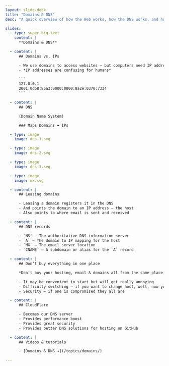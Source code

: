 ```yaml
---
layout: slide-deck
title: "Domains & DNS"
desc: "A quick overview of how the Web works, how the DNS works, and how our computers access and download websites."

slides:
  - type: super-big-text
    content: |
      **Domains & DNS**

  - content: |
      ## Domains vs. IPs

      - We use domains to access websites — but computers need IP addresses
      - *IP addresses are confusing for humans*

      ```
      127.0.0.1
      2001:0db8:85a3:0000:0000:8a2e:0370:7334
      ```

  - content: |
      ## DNS

      (Domain Name System)

      ### Maps Domains ⬌ IPs

  - type: image
    image: dns-1.svg

  - type: image
    image: dns-2.svg

  - type: image
    image: dns-3.svg

  - type: image
    image: mx.svg

  - content: |
      ## Leasing domains

      - Leasing a domain registers it in the DNS
      - And points the domain to an IP address — the host
      - Also points to where email is sent and received

  - content: |
      ## DNS records

      - `NS` — The authoritative DNS information server
      - `A` — The domain to IP mapping for the host
      - `MX` — The email server location
      - `CNAME` — A subdomain or alias for the `A` record

  - content: |
      ## Don’t buy everything in one place

      *Don’t buy your hosting, email & domains all from the same place!*

      - It may be convenient to start but will get really annoying
      - Difficulty switching — if you want to change host, well, now you likely have to change all services
      - Security — if one is compromised they all are

  - content: |
      ## CloudFlare

      - Becomes our DNS server
      - Provides performance boost
      - Provides great security
      - Provides better DNS solutions for hosting on GitHub

  - content: |
      ## Videos & tutorials

      - [Domains & DNS ➔](/topics/domains/)

---
```

